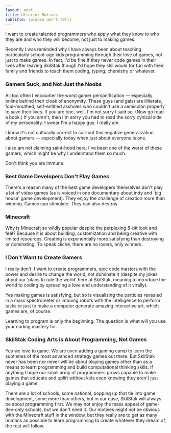 ```yaml
---
layout: post
title: Ulterior Motives
subtitle: (please don't tell)
---
```


I want to create talented programmers who apply what they know to who they
are and who they will become, not just to making games.

Recently I was reminded why I have always been about teaching particularly
school-age kids programming through their love of games, not just to make
games. In fact, I'd be fine if they never code games in their lives after
leaving SkilStak though I'd hope they still would for fun with their
family and friends to teach them coding, typing, chemistry or whatever.

### Gamers Suck, and Not Just the Noobs

All too often I encounter the worst gamer personification &mdash;
especially online behind their cloak of anonymity. These guys (and gals)
are illiterate, foul-mouthed, self-entitled assholes who couldn't use a
semicolon properly to save their lives. If you are one, well, I'm not
sorry I said so. (Now go read a book.) If you aren't, then I'm sorry
you had to read the sorry cynical side of my personality. I swear I'm
a happy guy. I really am.

I know it's not culturally correct to call-out this negative
generalization about gamers &mdash; especially today when just about
everyone is one.

I also am not claiming saint-hood here. I've been one of the worst of
these gamers, which might be why I understand them so much.

Don't think you are immune. 

### Best Game Developers Don't Play Games

There's a reason many of the best game developers themselves don't play
a lot of video games (as is voiced in one documentary about indy and
'big house' game development). They enjoy the challenge of creation
more than winning. Games can stimulate. They can also destroy.

### Minecraft

Why is Minecraft so wildly popular despite the perplexing 8-bit look
and feel? Because it is about building, customization and being creative
with limited resources. Creating is exponentially more satisfying than
destroying or dominating. To speak cliché, there are no losers, only
winners.

### I Don't Want to Create Gamers

I really don't. I want to create programmers, epic code masters with the
power and desire to change the world, not dominate it (despite my jokes
about our 'plans to rule the world' here at SkilStak, meaning to introduce
the world to coding by spreading a love and understanding of it virally).

Yes making games is satisfying, but so is visualizing the particles
revealed in a mass spectrometer or imbuing robots with the intelligence
to perform tasks or just to make a computer generate amazing interactive
art, which games are, of course.

Learning to program is only the beginning. The question is what will
you use your coding mastery for.

### SkilStak Coding Arts is About Programming, Not Games

Yes we love to game. We are even adding a gaming camp to learn the
subtleties of the most advanced strategy games out there. But SkilStak
never has been nor never will be about playing games other than as a means
to learn programming and build computational thinking skills. If anything
I hope our small army of programmers grows capable to make games that
educate and uplift without kids even knowing they aren't just playing
a game.

There are a lot of schools, some national, popping up that tie into
game development, some more than others, but in our case, SkilStak will
always be about programming first. We may not enjoy the mass appeal of
game-dev-only schools, but we don't need it. Our motives might not be
obvious with the Minecraft stuff in the window, but they really are to
get as many humans as possible to learn programming to create whatever
they dream of, the rest will follow.
